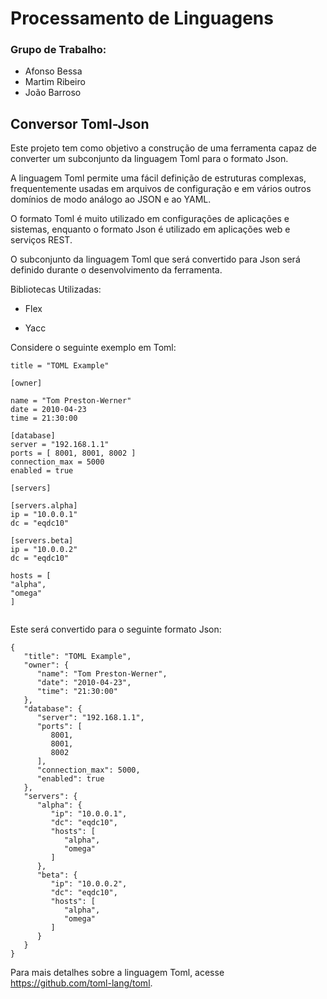 # Processamento de Linguagens

### Grupo de Trabalho:
  - Afonso Bessa  	
  - Martim Ribeiro
  - João Barroso

## Conversor Toml-Json

Este projeto tem como objetivo a construção de uma ferramenta capaz de converter um subconjunto da linguagem Toml para o formato Json.

A linguagem Toml permite uma fácil definição de estruturas complexas, frequentemente usadas em arquivos de configuração e em vários outros domínios de modo análogo ao JSON e ao YAML.

O formato Toml é muito utilizado em configurações de aplicações e sistemas, enquanto o formato Json é utilizado em aplicações web e serviços REST.

O subconjunto da linguagem Toml que será convertido para Json será definido durante o desenvolvimento da ferramenta.

Bibliotecas Utilizadas:

  - Flex

  - Yacc

Considere o seguinte exemplo em Toml:
```
title = "TOML Example"

[owner]

name = "Tom Preston-Werner"
date = 2010-04-23
time = 21:30:00

[database]
server = "192.168.1.1"
ports = [ 8001, 8001, 8002 ]
connection_max = 5000
enabled = true

[servers]

[servers.alpha]
ip = "10.0.0.1"
dc = "eqdc10"

[servers.beta]
ip = "10.0.0.2"
dc = "eqdc10"

hosts = [
"alpha",
"omega"
]


```

Este será convertido para o seguinte formato Json:

```
{
   "title": "TOML Example",
   "owner": {
      "name": "Tom Preston-Werner",
      "date": "2010-04-23",
      "time": "21:30:00"
   },
   "database": {
      "server": "192.168.1.1",
      "ports": [
         8001,
         8001,
         8002
      ],
      "connection_max": 5000,
      "enabled": true
   },
   "servers": {
      "alpha": {
         "ip": "10.0.0.1",
         "dc": "eqdc10",
         "hosts": [
            "alpha",
            "omega"
         ]
      },
      "beta": {
         "ip": "10.0.0.2",
         "dc": "eqdc10",
         "hosts": [
            "alpha",
            "omega"
         ]
      }
   }
}
```

Para mais detalhes sobre a linguagem Toml, acesse https://github.com/toml-lang/toml.
